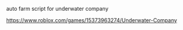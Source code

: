 auto farm script for underwater company

https://www.roblox.com/games/15373963274/Underwater-Company
